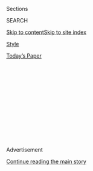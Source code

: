 <div id="app">

<div>

<div>

<div>

<div class="NYTAppHideMasthead css-1q2w90k e1suatyy0">

<div class="section css-ui9rw0 e1suatyy2">

<div class="css-eph4ug er09x8g0">

<div class="css-6n7j50">

</div>

<span class="css-1dv1kvn">Sections</span>

<div class="css-10488qs">

<span class="css-1dv1kvn">SEARCH</span>

</div>

[Skip to content](#site-content)[Skip to site
index](#site-index)

</div>

<div id="masthead-section-label" class="css-1wr3we4 eaxe0e00">

[Style](https://www.nytimes3xbfgragh.onion/section/style)

</div>

<div class="css-10698na e1huz5gh0">

</div>

</div>

<div id="masthead-bar-one" class="section hasLinks css-15hmgas e1csuq9d3">

<div class="css-uqyvli e1csuq9d0">

</div>

<div class="css-1uqjmks e1csuq9d1">

</div>

<div class="css-9e9ivx">

[](https://myaccount.nytimes3xbfgragh.onion/auth/login?response_type=cookie&client_id=vi)

</div>

<div class="css-1bvtpon e1csuq9d2">

[Today’s
Paper](https://www.nytimes3xbfgragh.onion/section/todayspaper)

</div>

</div>

</div>

</div>

<div data-aria-hidden="false">

<div id="site-content" data-role="main">

<div>

<div class="css-1aor85t" style="opacity:0.000000001;z-index:-1;visibility:hidden">

<div class="css-1hqnpie">

<div class="css-epjblv">

<span class="css-17xtcya">[Style](/section/style)</span><span class="css-x15j1o">|</span><span class="css-fwqvlz">At
Cosmopolitan Magazine, Data Is the New
Sex</span>

</div>

<div class="css-k008qs">

<div class="css-1iwv8en">

<span class="css-18z7m18"></span>

<div>

</div>

</div>

<span class="css-1n6z4y"></span>

<div class="css-1705lsu">

<div class="css-4xjgmj">

<div class="css-4skfbu" data-role="toolbar" data-aria-label="Social Media Share buttons, Save button, and Comments Panel with current comment count" data-testid="share-tools">

  - 
  - 
  - 
  - 
    
    <div class="css-6n7j50">
    
    </div>

  - 
  - 

</div>

</div>

</div>

</div>

</div>

</div>

<div id="NYT_TOP_BANNER_REGION" class="css-13pd83m">

</div>

<div id="top-wrapper" class="css-1sy8kpn">

<div id="top-slug" class="css-l9onyx">

Advertisement

</div>

[Continue reading the main
story](#after-top)

<div class="ad top-wrapper" style="text-align:center;height:100%;display:block;min-height:250px">

<div id="top" class="place-ad" data-position="top" data-size-key="top">

</div>

</div>

<div id="after-top">

</div>

</div>

<div>

<div id="sponsor-wrapper" class="css-1hyfx7x">

<div id="sponsor-slug" class="css-19vbshk">

Supported by

</div>

[Continue reading the main
story](#after-sponsor)

<div id="sponsor" class="ad sponsor-wrapper" style="text-align:center;height:100%;display:block">

</div>

<div id="after-sponsor">

</div>

</div>

<div class="css-186x18t">

</div>

<div class="css-1vkm6nb ehdk2mb0">

# At Cosmopolitan Magazine, Data Is the New Sex

</div>

Jessica Pels, the editor, is trying to save the magazine from the jaws
of Instagram.

<div class="css-18e8msd">

<div class="css-vp77d3 epjyd6m0">

<div class="css-hus3qt ey68jwv0" data-aria-hidden="true">

[![Katherine
Rosman](https://static01.graylady3jvrrxbe.onion/images/2019/03/22/multimedia/author-katherine-rosman/author-katherine-rosman-thumbLarge-v2.png
"Katherine Rosman")](https://www.nytimes3xbfgragh.onion/by/katherine-rosman)

</div>

<div class="css-1baulvz">

By [<span class="css-1baulvz last-byline" itemprop="name">Katherine
Rosman</span>](https://www.nytimes3xbfgragh.onion/by/katherine-rosman)

</div>

</div>

  - April 5,
    2019

  - 
    
    <div class="css-4xjgmj">
    
    <div class="css-d8bdto" data-role="toolbar" data-aria-label="Social Media Share buttons, Save button, and Comments Panel with current comment count" data-testid="share-tools">
    
      - 
      - 
      - 
      - 
        
        <div class="css-6n7j50">
        
        </div>
    
      - 
      - 
    
    </div>
    
    </div>

</div>

</div>

<div class="section meteredContent css-1r7ky0e" name="articleBody" itemprop="articleBody">

<div class="css-79elbk" data-testid="photoviewer-wrapper">

<div class="css-z3e15g" data-testid="photoviewer-wrapper-hidden">

</div>

<div class="css-1a48zt4 ehw59r15" data-testid="photoviewer-children">

![<span class="css-16f3y1r e13ogyst0" data-aria-hidden="true">Big shoes:
Jessica Pels in the offices of Cosmopolitan, with a photograph of Helen
Gurley Brown behind
her.</span><span class="css-cnj6d5 e1z0qqy90" itemprop="copyrightHolder"><span class="css-1ly73wi e1tej78p0">Credit...</span><span>Amy
Lombard for The New York
Times</span></span>](https://static01.graylady3jvrrxbe.onion/images/2019/04/06/fashion/06COSMOEDITOR-1/merlin_150992718_717204d9-868a-49ae-919c-aee4798089b4-articleLarge.jpg?quality=75&auto=webp&disable=upscale)

</div>

</div>

<div class="css-1fanzo5 StoryBodyCompanionColumn">

<div class="css-53u6y8">

“Bad ideas first\!” is how Jessica Pels began a session brainstorming
cover lines for the May issue of Cosmopolitan. She was named editor in
chief at the Hearst Magazines publication last fall.

Ms. Pels’s legs dangled as she perched on a credenza on one end of the
long conference room and revealed to some 40 staff members from various
departments, including video and social media, that [Yara
Shahidi](https://www.nytimes3xbfgragh.onion/2018/01/09/arts/television/grown-ish-review-freeform.html),
a star of the sitcom “Black-ish,” would be appearing on the cover,
alongside [Charles Melton](https://www.instagram.com/melton/?hl=en), who
plays Reggie on “Riverdale.” They are both in the forthcoming movie “The
Sun Is Also a Star.”

Cosmopolitan, which has the highest circulation of any Hearst magazine,
was taken from a sleepy literary journal to a sensational pro-sex
feminist magazine by its longtime editor, [Helen Gurley
Brown](https://www.nytimes3xbfgragh.onion/2012/08/14/business/media/helen-gurley-brown-who-gave-cosmopolitan-its-purr-is-dead-at-90.html),
who worked there from 1965 to 1997. [She stepped
down](https://www.nytimes3xbfgragh.onion/2015/08/23/fashion/helen-gurley-brown-cosmopolitan-editor-hearst-legacy.html)
at age 74 and became editor in chief of Cosmo’s international editions
until her death in 2012 at 90.

Cover lines, long thought to compel buyers to pluck a magazine off a
crowded newsstand, were always a main ingredient of Ms. Brown’s success.
Hers (often written by her husband, the Hollywood producer David Brown)
were especially breathy and enticing: “[World’s Greatest
Lover](https://www.cnn.com/2012/08/17/living/helen-gurley-brown-legacy/index.html)
— what it was like to be wooed by him\!”

</div>

</div>

<div class="css-1fanzo5 StoryBodyCompanionColumn">

<div class="css-53u6y8">

Now, cover lines are mere adornment to the print product — something
that may be thought of as a loss leader for a brand aimed at women aged
18 to 34, possibly the most mobile-phone-obsessed demo there is. Ms.
Pels hopes Hearst will come up with a way to easily let readers
subscribe by text and pay with Venmo.

“She opens Instagram 42 times a day,” said Ms. Pels of the Cosmo reader.
“Anything she can do on her phone, she will.”

Addressing her staff, Ms. Pels stressed that the cover-line language
shouldn’t be too sexy because Ms. Shahidi is just 19 and Mr. Melton is
nearly a decade older. She wanted to avoid doing the film’s marketing by
presenting them as a couple with chemistry.

Moreover, in real life Mr. Melton is dating [Camila
Mendes](https://www.instagram.com/camimendes/?hl=en), who plays Veronica
on “Riverdale.” “We don’t want to lean out of that, we want the
Cami-stans to want to pick it up,” one editor piped in. (For those over
the age of 40: a “stan” is [a kind
of](https://www.nytimes3xbfgragh.onion/2011/10/06/fashion/scratching-the-celebrity-itch.html)superfan.)

The ideas started flying. Many made Ms. Pels laugh.

“Win a night out with Yara and Charles. \*JK: they’re not dating, you’re
not going, it’s not happening.”

</div>

</div>

<div class="css-1fanzo5 StoryBodyCompanionColumn">

<div class="css-53u6y8">

“Yara Shahidi and Charles Melton: The girl you want to be and the boy
you want to …”

The goal, Ms. Pels said, “is to call them the prom king and queen of
young Hollywood without calling them the prom king and queen. They’re a
new paradigm in Hollywood,” she said.

The cover line she ultimately went with was “Hollywood just got hotter.”

## Hans and Stans

Ms. Pels herself is representative of a new paradigm. At 32, she is at
least 10 years younger than any of her recent predecessors. And though
she likely draws a smaller paycheck than those who came before her, she
has more digital media experience than most of them
combined.

</div>

</div>

<div class="css-79elbk" data-testid="photoviewer-wrapper">

<div class="css-z3e15g" data-testid="photoviewer-wrapper-hidden">

</div>

<div class="css-1a48zt4 ehw59r15" data-testid="photoviewer-children">

<div class="css-1xdhyk6 erfvjey0">

<span class="css-1ly73wi e1tej78p0">Image</span>

<div class="css-zjzyr8">

<div data-testid="lazyimage-container" style="height:257.77777777777777px">

</div>

</div>

</div>

<span class="css-16f3y1r e13ogyst0" data-aria-hidden="true">Paging: Ms.
Pels looks over the layouts for an issue of the
magazine.</span><span class="css-cnj6d5 e1z0qqy90" itemprop="copyrightHolder"><span class="css-1ly73wi e1tej78p0">Credit...</span><span>Amy
Lombard for The New York Times</span></span>

</div>

</div>

<div class="css-1fanzo5 StoryBodyCompanionColumn">

<div class="css-53u6y8">

She grew up in East Cobb, Ga., attended the Tisch School of the Arts at
New York University and now lives in Brooklyn with her husband. While
she was a student, she had internships at The New Yorker and Vogue,
before graduating in 2008 with a degree in film and video production.
She was hired by Condé Nast, first at Glamour and then Teen Vogue,
before landing at Hearst.

For four years Ms. Pels headed MarieClaire.com, starting with a staff of
two that grew to about 11 by the time she got the same job at Cosmo.

Ms. Pels ran digital platforms there for 10 months before being granted
the entire kit and caboodle: the print magazine, the website, all the
social channels, video platforms and “[branded
content](https://www.cosmopolitan.com/style-beauty/fashion/a26795655/how-to-use-stitch-fix/)”
(what used to be known as advertorial).

</div>

</div>

<div class="css-1fanzo5 StoryBodyCompanionColumn">

<div class="css-53u6y8">

With Nancy Berger, the new publisher of Cosmo, she is working on
licensing, e-commerce, events and partnerships. “Anytime I can raise my
hand and lean into something new that the brand is doing, I want to do
that,” Ms. Pels said. (“Leaning in” and “out” is a big thing at Cosmo.)

She can spout data points as easily as Ms. Brown would sex tips. She has
a big office with a large glass desk that is nearly bare but for a
computer, a notebook and a pair of Apple earbuds. All she really needs
are the computer and her phone, which she checks a lot for
up-to-the-minute Cosmo analytics.

Sitting at her desk in a plaid suit she got at Macy’s and a pair of high
heels impractical for walking, she gazed at a graph showing the previous
week’s web traffic. She pointed to a spike that showed that one day the
site had 4.28 million unique visitors. “It’s such a pretty sight,” she
said.

By the end of February, Cosmopolitan.com had logged 41 million unique
visitors, according to comScore. In February 2018, the month after Ms.
Pels [started as the top
editor](https://www.adweek.com/digital/how-cosmopolitans-digital-director-is-opening-doors-to-new-coverage/),
there were 15 million.

Digital subscriptions from December 2016 to December 2018 have increased
from 85,060 to 242,075, according to the Alliance for Audited Media.

E-commerce on the site has doubled in the last year, Hearst said. Cosmo
readers like to buy small-ticket items from the site, which takes the
tone of a girlfriend making recommendations. Books, streamed movies,
bras and vibrators sell particularly well from the site, Ms. Pels said.
Hearst earns affiliate revenue from items that readers buy via Cosmo’s
website.

</div>

</div>

<div class="css-1fanzo5 StoryBodyCompanionColumn">

<div class="css-53u6y8">

“Jess is nailing it on digital, and she knows how to connect with the
audience in print too,” said Ms. Berger, who previously worked as
publisher of Marie Claire. “What is happening at Cosmo right now is the
new way forward.”

But can Ms. Pels save the print edition of Cosmo from the fate of her
alma maters Glamour and Teen Vogue, whose regular print editions have
been killed? Not to mention Cosmo’s little sister CosmoGirl, which
[folded](https://wwd.com/business-news/media/cosmogirl-to-close-1832842/)
in 2008?

Single-copy print sales, a metric that refers mostly to airport and
newsstand sales, dropped from 2016 to 2018 from 274,833 to 123,250, the
Alliance for Audited Media reported. (Paid print subscriptions have
increased slightly, to 2.67 million from 2.64 million.)

Kate Lewis, the chief content officer at Hearst Magazines and Ms. Pels’s
biggest booster, said she expects Cosmo to continue as a print-based
publication for at least the next five years. And these days overall
revenue, which includes advertorial and e-commerce, is more important to
the company than newsstand
sales.

</div>

</div>

<div class="css-79elbk" data-testid="photoviewer-wrapper">

<div class="css-z3e15g" data-testid="photoviewer-wrapper-hidden">

</div>

<div class="css-1a48zt4 ehw59r15" data-testid="photoviewer-children">

<div class="css-1xdhyk6 erfvjey0">

<span class="css-1ly73wi e1tej78p0">Image</span>

<div class="css-zjzyr8">

<div data-testid="lazyimage-container" style="height:257.77777777777777px">

</div>

</div>

</div>

<span class="css-16f3y1r e13ogyst0" data-aria-hidden="true">The
well-hydrated staff of Cosmopolitan gathers to consider cover lines for
the May
issue.</span><span class="css-cnj6d5 e1z0qqy90" itemprop="copyrightHolder"><span class="css-1ly73wi e1tej78p0">Credit...</span><span>Amy
Lombard for The New York Times</span></span>

</div>

</div>

<div class="css-1fanzo5 StoryBodyCompanionColumn">

<div class="css-53u6y8">

Ms. Pels’s ascendence at Cosmo has come amid a changing of the guard at
the magazine company. In July 2018, [Troy
Young](https://www.nytimes3xbfgragh.onion/2020/07/22/business/media/hearst-harassment-troy-young.html)
was named president of Hearst Magazines, after more than five years as
the company’s head digital executive. (He replaced David Carey, who had
served as president for eight years.)

</div>

</div>

<div class="css-1fanzo5 StoryBodyCompanionColumn">

<div class="css-53u6y8">

Mr. Young has provided for the company an internal data analyzing
product that staffers refer to as Hans (“Hearst answers”). Staffers can
enter a question into a Hans Slack channel, asking for sliced-and-diced
information as they might a salad at the airy company cafeteria.

Ms. Pels, for example, might message the Hans bot asking what is the
day’s best-performing e-commerce item or which print magazine story is
drawing the highest numbers online at a particular time of day.

“And he will answer, which is really cool,” she said.

For all the meeting time spent on print cover lines, they are now far
less important than trying to create a social-media moment that will
bring readers to the Cosmo website.

The April cover features the four women who will star in the coming
reboot of “The Hills,” the MTV hit, posed in a vintage metallic powder
blue car. To “launch the cover,” Ms. Pels and her team called upon
Spencer Pratt, a love-to-hate-him figure from the original show, who is
married to Heidi Montag, a star of the original and the reboot.

In a livestreamed video, Mr. Pratt sits in his kitchen trying to
[read](https://www.youtube.com/watch?v=l-dnrweE4sA) the entire issue of
Cosmo, front to back, to his
[son](https://www.youtube.com/watch?v=l-dnrweE4sA), who eventually
toddles himself out of the situation.

</div>

</div>

<div class="css-79elbk" data-testid="photoviewer-wrapper">

<div class="css-z3e15g" data-testid="photoviewer-wrapper-hidden">

</div>

<div class="css-1a48zt4 ehw59r15" data-testid="photoviewer-children">

<div class="css-1xdhyk6 erfvjey0">

<span class="css-1ly73wi e1tej78p0">Image</span>

<div class="css-zjzyr8">

<div data-testid="lazyimage-container" style="height:185.6px">

</div>

</div>

</div>

<span class="css-16f3y1r e13ogyst0" data-aria-hidden="true">May 2019
cover of Cosmopolitan
magazine.</span><span class="css-cnj6d5 e1z0qqy90" itemprop="copyrightHolder"><span class="css-1ly73wi e1tej78p0">Credit...</span><span>Eric
Ray Davidson</span></span>

</div>

</div>

<div class="css-1fanzo5 StoryBodyCompanionColumn">

<div class="css-53u6y8">

For the March cover, the actress Lana Condor was photographed grabbing a
slice from a heart-shaped pizza. As the issue was being released, Cosmo
sent Ms. Condor a heart-shaped pizza and tipped off her boyfriend,
Anthony De La Torre, so he could record the moment and Ms. Condor could
share it. (Cosmo also sent the issue and heart pizzas to well-followed
“Lana-stan” Instagram accounts.)

</div>

</div>

<div class="css-1fanzo5 StoryBodyCompanionColumn">

<div class="css-53u6y8">

## Instagram Inspo

Back in the day, Cosmo covers were known for the wind-machined coifs,
contoured cheekbones and plunging cleavage favored by one signature
photographer, [Francesco
Scavullo](https://www.nytimes3xbfgragh.onion/2004/01/07/arts/francesco-scavullo-fashion-photographer-dies-at-82.html).
The next era brought fewer models and more actresses, standing against a
solid-color backdrop.

Ms. Pels, working with the magazine’s new creative director, Andy
Turnbull, wanted the covers to look more like Instagram photos.

So she has data pulled that identifies “top -performing Instagrams,”
which then inspire Cosmo photo shoots. As it happens, heart-shaped pizza
is popular on Insta. As are vintage metallic blue cars. As are bathtubs,
which can be seen in the background of Ms. Condor’s photo spread. “We’re
using Instagram to back into our planning print shoots,” Ms. Pels said.

From Hans, Ms. Pels and her staff have learned a lot about what sort of
articles website visitors prefer and what drives them to click. They
also collect data through polls, lots of them, couched as simple newsy
questions like “[Do you think that Kylie is
self-made?](https://www.cosmopolitan.com/entertainment/a26998326/kylie-jenner-admits-not-self-made-billionaire/)”
and “[Do you think the students who were accepted under false pretenses
should have their admissions
revoked?](https://www.cosmopolitan.com/entertainment/celebs/a26930204/yale-rescinds-admission-student-college-bribery-scandal/)”

The typical reader loves astrology, so there is now a multipage
astrology section in every issue. (A regular column is called “Ask Your
Astrolobestie.”) She favors true crime stories and celebrity interviews,
but also wants to be in the know about issues important to young women,
hence substantive features like “[Inside the Scam of the ‘Purity
Movement](https://www.cosmopolitan.com/politics/a26026217/sexual-abstinence-joshua-harris-purity-movement-scam/).’”

</div>

</div>

<div class="css-1fanzo5 StoryBodyCompanionColumn">

<div class="css-53u6y8">

And, obvz, sex, a Cosmo staple for 50 years, is not going anywhere. But
Ms. Pels’s idea of sex is less “heteronormative,” she said. In March,
there was a two-page spread on how to give oral sex headlined “Get in
Formation,” with explicit drawings of two entwined figures. One is
clearly a woman, the other’s gender is not obvious.

Though the magazine’s staff is not strikingly diverse, it strives for
fair representation of models and article subjects; one recent story was
“[5 Disability-Friendly Sex Positions You Need in Your
Life.](https://www.cosmopolitan.com/sex-love/positions/g26723862/disability-sex-positions/)”

Covering web culture is paramount, and recent stories have included
“What Your Go-To Selfie Face Says About You” and a granular analysis
of stalking habits. (”I was out at a bar one night going through my Snap
feed when I saw this guy who ghosted me in the background of a friend’s
Story.”)

The voice Ms. Pels wants, she said, is “your texts with your girlfriends
on your funniest day.”

She insisted that she is guided not just by data, but also instinct and
affinity. “I am her,” she said. “I’m smack-dab in our demo. I think
she’s bold. I think she’s unapologetic about having fun. I think she
wants to have an impact on the world around her, and that she should.”

## The News Cycle

Cindi Leive, the former editor of Glamour who was Ms. Pels’s boss there,
said that her onetime assistant was from the start an overachiever who
greatly exceeded expectations.

When Ms. Leive asked her to help find authors for a Glamour book of
essays, she delivered Maya Angelou. When Ms. Leive asked her to round up
some motivational quotes for a speech Ms. Leive would be delivering, Ms.
Pels managed to get original material from Jimmy Fallon.

</div>

</div>

<div class="css-1fanzo5 StoryBodyCompanionColumn">

<div class="css-53u6y8">

“I would have her edit my editor’s letters not as an act of charity or
to make her feel good,” Ms. Leive said. “I did it because she made the
pieces
better.”

</div>

</div>

<div class="css-79elbk" data-testid="photoviewer-wrapper">

<div class="css-z3e15g" data-testid="photoviewer-wrapper-hidden">

</div>

<div class="css-1a48zt4 ehw59r15" data-testid="photoviewer-children">

<div class="css-1xdhyk6 erfvjey0">

<span class="css-1ly73wi e1tej78p0">Image</span>

<div class="css-zjzyr8">

<div data-testid="lazyimage-container" style="height:257.77777777777777px">

</div>

</div>

</div>

<span class="css-16f3y1r e13ogyst0" data-aria-hidden="true">Let's
discuss: the Jordyn Woods-Tristan Thompson
drama.</span><span class="css-cnj6d5 e1z0qqy90" itemprop="copyrightHolder"><span class="css-1ly73wi e1tej78p0">Credit...</span><span>Amy
Lombard for The New York Times</span></span>

</div>

</div>

<div class="css-1fanzo5 StoryBodyCompanionColumn">

<div class="css-53u6y8">

At MarieClaire.com, Ms. Lewis, a former Condé Nast human resources
executive who had recruited Ms. Pels to Hearst, was impressed when Ms.
Pels came to her asking for money to produce an ambitious package about
[women and
guns](https://www.marieclaire.com/politics/a18016/women-and-guns/). “It
became clear at that moment that she understood video in a way that was
special,” she said.

As Cosmo’s digital director, Ms. Pels arranged to get [video footage and
interviews](https://www.cosmopolitan.com/politics/a19183766/video-parkland-marjory-stoneman-douglas-teachers-first-week-back/)
in Parkland, Fla., the week when students returned to Marjory Stoneman
Douglas High School after the mass shooting in February 2018.

The cover-lines meeting, however, fell on a different kind of news day.
The main item was that Khloé Kardashian, the 34-year-old star of reality
and talk shows like “Khloé & Lamar” and “Kocktails With Khloé,” had
broken up with Tristan Thompson, an N.B.A. center for the Cleveland
Cavaliers with whom Khloé had a baby girl last April, named True.

Ms. Kardashian, [TMZ had
reported](https://www.tmz.com/2019/02/19/khloe-kardashian-splits-tristan-thompson-cheating-kylie-jenner-jordyn-woods/),
had learned that Mr. Thompson had hooked up with Jordyn Woods, 21, who
became famous for being Kardashian-adjacent: As followers of Kylie
Jenner’s Instagram know, Ms. Woods is/was BFF with Kylie, whose half
sister is Khloé.

</div>

</div>

<div class="css-1fanzo5 StoryBodyCompanionColumn">

<div class="css-53u6y8">

The story quickly became Cosmo’s Mueller report. As it happened, the
magazine had in its current issue a multipage feature on Ms. Woods,
along with original photographs of her, and Cosmo staffers [flooded the
zone](https://www.cosmopolitan.com/uk/search/?q=jordyn+woods) with new
articles. One of its [best-read
stories](https://www.cosmopolitan.com/entertainment/a26420650/kardashians-unfollow-tristan-thompson-jordyn-woods-instagram/)
tracked — with frequent updates and screen-shotted visual evidence —
which Kardashians had unfollowed Ms. Woods and Mr. Thompson on
Instagram.

By the end of the day, nearly 4.3 million readers had come to the site,
nearly doubling the traffic from the previous best day (Feb. 11, after
the Grammy Awards).

As soon as the meeting ended, Ms. Pels stepped into the hall, checked
the data on her phone and kicked one heel insouciantly behind her, a fun
fearless female.

“It’s going to be our biggest day ever,” she said.

</div>

</div>

</div>

<div>

</div>

<div>

</div>

<div>

</div>

<div>

<div id="bottom-wrapper" class="css-1ede5it">

<div id="bottom-slug" class="css-l9onyx">

Advertisement

</div>

[Continue reading the main
story](#after-bottom)

<div id="bottom" class="ad bottom-wrapper" style="text-align:center;height:100%;display:block;min-height:90px">

</div>

<div id="after-bottom">

</div>

</div>

</div>

</div>

</div>

## Site Index

<div>

</div>

## Site Information Navigation

  - [© <span>2020</span> <span>The New York Times
    Company</span>](https://help.nytimes3xbfgragh.onion/hc/en-us/articles/115014792127-Copyright-notice)

<!-- end list -->

  - [NYTCo](https://www.nytco.com/)
  - [Contact
    Us](https://help.nytimes3xbfgragh.onion/hc/en-us/articles/115015385887-Contact-Us)
  - [Work with us](https://www.nytco.com/careers/)
  - [Advertise](https://nytmediakit.com/)
  - [T Brand Studio](http://www.tbrandstudio.com/)
  - [Your Ad
    Choices](https://www.nytimes3xbfgragh.onion/privacy/cookie-policy#how-do-i-manage-trackers)
  - [Privacy](https://www.nytimes3xbfgragh.onion/privacy)
  - [Terms of
    Service](https://help.nytimes3xbfgragh.onion/hc/en-us/articles/115014893428-Terms-of-service)
  - [Terms of
    Sale](https://help.nytimes3xbfgragh.onion/hc/en-us/articles/115014893968-Terms-of-sale)
  - [Site
    Map](https://spiderbites.nytimes3xbfgragh.onion)
  - [Help](https://help.nytimes3xbfgragh.onion/hc/en-us)
  - [Subscriptions](https://www.nytimes3xbfgragh.onion/subscription?campaignId=37WXW)

</div>

</div>

</div>

</div>
